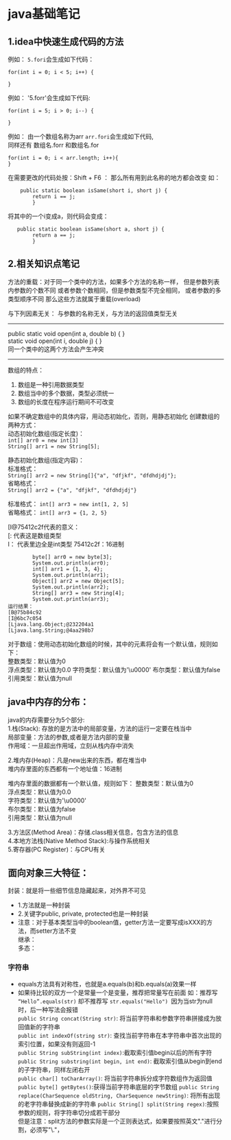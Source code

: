 java基础笔记
===

## 1.idea中快速生成代码的方法
例如： `5.fori`会生成如下代码：

``` 
for(int i = 0; i < 5; i++) {

}

```
例如：  '5.forr'会生成如下代码:

~~~
for(int i = 5; i > 0; i--) {

}
~~~

例如： 由一个数组名称为arr  `arr.fori`会生成如下代码,  
同样还有 数组名.forr 和数组名.for   
~~~
for(int i = 0; i < arr.length; i++){
}
~~~



在需要更改的代码处按：Shift + F6 ： 那么所有用到此名称的地方都会改变
如：
```
    public static boolean isSame(short i, short j) {
        return i == j;
        }
```
将其中的一个i变成a，则代码会变成：
```
   public static boolean isSame(short a, short j) {
        return a == j;
        }

```

## 2.相关知识点笔记
方法的重载：对于同一个类中的方法，如果多个方法的名称一样，
          但是参数列表内参数的个数不同
          或者参数个数相同，但是参数类型不完全相同，
          或者参数的多类型顺序不同
          那么这些方法就属于重载(overload)

与下列因素无关： 与参数的名称无关，与方法的返回值类型无关      

***
public static void open(int a, double b) {
}    
static void open(int i, double j) {
}  
同一个类中的这两个方法会产生冲突
___

数组的特点：

1. 数组是一种引用数据类型
2. 数组当中的多个数据，类型必须统一
3. 数组的长度在程序运行期间不可改变

如果不确定数组中的具体内容，用动态初始化，否则，用静态初始化
创建数组的两种方式：  
动态初始化数组(指定长度)：  
```int[] arr0 = new int[3]```  
```String[] arr1 = new String[5];```

   
静态初始化数组(指定内容)：   
标准格式：  
```String[] arr2 = new String[]{"a", "dfjkf", "dfdhdjdj"};```  
省略格式：  
```String[] arr2 = {"a", "dfjkf", "dfdhdjdj"}```  
  
标准格式：
```int[] arr3 = new int[1, 2, 5]```  
省略格式：
```int[] arr3 = {1, 2, 5}```  

[I@75412c2f代表的意义：   
[: 代表这是数组类型  
I： 代表里边全是int类型
75412c2f：16进制

```
        byte[] arr0 = new byte[3];
        System.out.println(arr0);
        int[] arr1 = {1, 3, 4};
        System.out.println(arr1);
        Object[] arr2 = new Object[5];
        System.out.println(arr2);
        String[] arr3 = new String[4];
        System.out.println(arr3);
运行结果：
[B@75b84c92
[I@6bc7c054
[Ljava.lang.Object;@232204a1
[Ljava.lang.String;@4aa298b7
```

对于数组：使用动态初始化数组的时候，其中的元素将会有一个默认值，规则如下：  
整数类型：默认值为0  
浮点类型：默认值为0.0
字符类型：默认值为'\u0000'
布尔类型：默认值为false
引用类型：默认值为null

## java中内存的分布：
java的内存需要分为5个部分:  
1.栈(Stack): 存放的是方法中的局部变量，方法的运行一定要在栈当中        
局部变量：方法的参数,或者是方法内部的变量  
作用域：一旦超出作用域，立刻从栈内存中消失 
       
2.堆内存(Heap)：凡是new出来的东西，都在堆当中  
堆内存里面的东西都有一个地址值：16进制
  
堆内存里面的数据都有一个默认值，规则如下：
整数类型：默认值为0  
浮点类型：默认值为0.0  
字符类型：默认值为'\u0000'  
布尔类型：默认值为false  
引用类型：默认值为null  

3.方法区(Method Area)：存储.class相关信息，包含方法的信息  
4.本地方法栈(Native Method Stack):与操作系统相关    
5.寄存器(PC Register)：与CPU有关  

## 面向对象三大特征：  
封装：就是将一些细节信息隐藏起来，对外界不可见
* 1.方法就是一种封装  
* 2.关键字public, private, protected也是一种封装  
* 注意：对于基本类型当中的boolean值，getter方法一定要写成isXXX的方法，而setter方法不变  
继承：  
多态：  

### 字符串
* equals方法具有对称性，也就是a.equals(b)和b.equals(a)效果一样  
* 如果待比较的双方一个是常量一个是变量，推荐把常量写在前面 如：推荐写` “Hello”.equals(str)` 却不推荐写 `str.equals("Hello") `因为当str为null时，后一种写法会报错  
`public String concat(String str)`: 将当前字符串和参数字符串拼接成为放回值新的字符串  
`public int indexOf(string str)`: 查找当前字符串在本字符串中首次出现的索引位置，如果没有则返回-1  
`public String subString(int index)`:截取索引值begin以后的所有字符
`public String substring(int begin, int end)`: 截取索引值从begin到end的子字符串，同样左闭右开  
`public char[] toCharArray()`: 将当前字符串拆分成字符数组作为返回值  
`public byte[] getBytes()`:获得当前字符串底层的字节数组
`public String replace(CharSequence oldString, CharSequence newString)`: 将所有出现的老字符串替换成新的字符串
`public String[] split(String regex)`:按照参数的规则，将字符串切分成若干部分  
但是注意：split方法的参数实际是一个正则表达式，如果要按照英文"."进行分割，必须写"\\."， 
